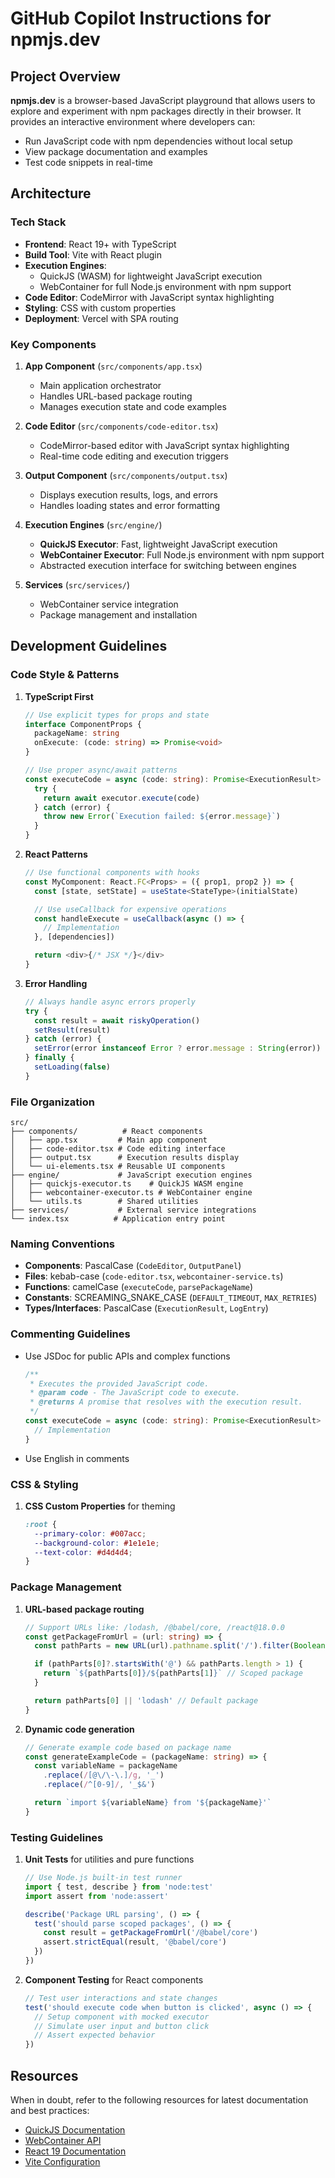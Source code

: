 # GitHub Copilot Instructions for npmjs.dev

## Project Overview

**npmjs.dev** is a browser-based JavaScript playground that allows users to explore and experiment with npm packages directly in their browser. It provides an interactive environment where developers can:

- Run JavaScript code with npm dependencies without local setup
- View package documentation and examples
- Test code snippets in real-time

## Architecture

### Tech Stack
- **Frontend**: React 19+ with TypeScript
- **Build Tool**: Vite with React plugin
- **Execution Engines**:
  - QuickJS (WASM) for lightweight JavaScript execution
  - WebContainer for full Node.js environment with npm support
- **Code Editor**: CodeMirror with JavaScript syntax highlighting
- **Styling**: CSS with custom properties
- **Deployment**: Vercel with SPA routing

### Key Components

1. **App Component** (`src/components/app.tsx`)
   - Main application orchestrator
   - Handles URL-based package routing
   - Manages execution state and code examples

2. **Code Editor** (`src/components/code-editor.tsx`)
   - CodeMirror-based editor with JavaScript syntax highlighting
   - Real-time code editing and execution triggers

3. **Output Component** (`src/components/output.tsx`)
   - Displays execution results, logs, and errors
   - Handles loading states and error formatting

4. **Execution Engines** (`src/engine/`)
   - **QuickJS Executor**: Fast, lightweight JavaScript execution
   - **WebContainer Executor**: Full Node.js environment with npm support
   - Abstracted execution interface for switching between engines

5. **Services** (`src/services/`)
   - WebContainer service integration
   - Package management and installation

## Development Guidelines

### Code Style & Patterns

1. **TypeScript First**
   ```typescript
   // Use explicit types for props and state
   interface ComponentProps {
     packageName: string
     onExecute: (code: string) => Promise<void>
   }

   // Use proper async/await patterns
   const executeCode = async (code: string): Promise<ExecutionResult> => {
     try {
       return await executor.execute(code)
     } catch (error) {
       throw new Error(`Execution failed: ${error.message}`)
     }
   }
   ```

2. **React Patterns**
   ```typescript
   // Use functional components with hooks
   const MyComponent: React.FC<Props> = ({ prop1, prop2 }) => {
     const [state, setState] = useState<StateType>(initialState)

     // Use useCallback for expensive operations
     const handleExecute = useCallback(async () => {
       // Implementation
     }, [dependencies])

     return <div>{/* JSX */}</div>
   }
   ```

3. **Error Handling**
   ```typescript
   // Always handle async errors properly
   try {
     const result = await riskyOperation()
     setResult(result)
   } catch (error) {
     setError(error instanceof Error ? error.message : String(error))
   } finally {
     setLoading(false)
   }
   ```

### File Organization

```
src/
├── components/          # React components
│   ├── app.tsx         # Main app component
│   ├── code-editor.tsx # Code editing interface
│   ├── output.tsx      # Execution results display
│   └── ui-elements.tsx # Reusable UI components
├── engine/             # JavaScript execution engines
│   ├── quickjs-executor.ts    # QuickJS WASM engine
│   ├── webcontainer-executor.ts # WebContainer engine
│   └── utils.ts        # Shared utilities
├── services/           # External service integrations
└── index.tsx          # Application entry point
```

### Naming Conventions

- **Components**: PascalCase (`CodeEditor`, `OutputPanel`)
- **Files**: kebab-case (`code-editor.tsx`, `webcontainer-service.ts`)
- **Functions**: camelCase (`executeCode`, `parsePackageName`)
- **Constants**: SCREAMING_SNAKE_CASE (`DEFAULT_TIMEOUT`, `MAX_RETRIES`)
- **Types/Interfaces**: PascalCase (`ExecutionResult`, `LogEntry`)

### Commenting Guidelines

- Use JSDoc for public APIs and complex functions
  ```typescript
  /**
   * Executes the provided JavaScript code.
   * @param code - The JavaScript code to execute.
   * @returns A promise that resolves with the execution result.
   */
  const executeCode = async (code: string): Promise<ExecutionResult> => {
    // Implementation
  }
  ```

- Use English in comments

### CSS & Styling

1. **CSS Custom Properties** for theming
   ```css
   :root {
     --primary-color: #007acc;
     --background-color: #1e1e1e;
     --text-color: #d4d4d4;
   }
   ```

### Package Management

1. **URL-based package routing**
   ```typescript
   // Support URLs like: /lodash, /@babel/core, /react@18.0.0
   const getPackageFromUrl = (url: string) => {
     const pathParts = new URL(url).pathname.split('/').filter(Boolean)

     if (pathParts[0]?.startsWith('@') && pathParts.length > 1) {
       return `${pathParts[0]}/${pathParts[1]}` // Scoped package
     }

     return pathParts[0] || 'lodash' // Default package
   }
   ```

2. **Dynamic code generation**
   ```typescript
   // Generate example code based on package name
   const generateExampleCode = (packageName: string) => {
     const variableName = packageName
       .replace(/[@\/\-\.]/g, '_')
       .replace(/^[0-9]/, '_$&')

     return `import ${variableName} from '${packageName}'`
   }
   ```

### Testing Guidelines

1. **Unit Tests** for utilities and pure functions
   ```typescript
   // Use Node.js built-in test runner
   import { test, describe } from 'node:test'
   import assert from 'node:assert'

   describe('Package URL parsing', () => {
     test('should parse scoped packages', () => {
       const result = getPackageFromUrl('/@babel/core')
       assert.strictEqual(result, '@babel/core')
     })
   })
   ```

2. **Component Testing** for React components
   ```typescript
   // Test user interactions and state changes
   test('should execute code when button is clicked', async () => {
     // Setup component with mocked executor
     // Simulate user input and button click
     // Assert expected behavior
   })
   ```

## Resources

When in doubt, refer to the following resources for latest documentation and best practices:
- [QuickJS Documentation](https://github.com/justjake/quickjs-emscripten)
- [WebContainer API](https://webcontainers.io/api)
- [React 19 Documentation](https://react.dev/)
- [Vite Configuration](https://vitejs.dev/config/)
